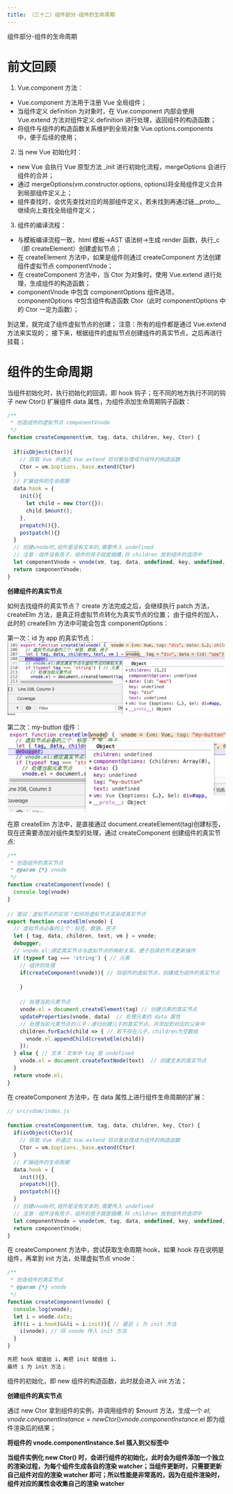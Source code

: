 ```yaml
---
title: （三十二）组件部分-组件的生命周期
---
```


组件部分-组件的生命周期

<!-- more -->

# 前文回顾

1. Vue.component 方法：

- Vue.component 方法用于注册 Vue 全局组件；
- 当组件定义 definition 为对象时，在 Vue.component 内部会使用 Vue.extend 方法对组件定义 definition 进行处理，返回组件的构造函数；
- 将组件与组件的构造函数关系维护到全局对象 Vue.options.components 中，便于后续的使用；

2. 当 new Vue 初始化时：

- new Vue 会执行 Vue 原型方法 \_init 进行初始化流程，mergeOptions 会进行组件的合并；
- 通过 mergeOptions(vm.constructor.options, options)将全局组件定义合并到局部组件定义上；
- 组件查找时，会优先查找对应的局部组件定义，若未找到再通过链\_\_proto\_\_继续向上查找全局组件定义；

3. 组件的编译流程：

- 与模板编译流程一致，html 模板->AST 语法树->生成 render 函数，执行\_c（即 createElement）创建虚拟节点；
- 在 createElement 方法中，如果是组件则通过 createComponent 方法创建组件虚拟节点 componentVnode；
- 在 createComponent 方法中，当 Ctor 为对象时，使用 Vue.extend 进行处理，生成组件的构造函数；
- componentVnode 中包含 componentOptions 组件选项，componentOptions 中包含组件构造函数 Ctor（此时 componentOptions 中的 Ctor 一定为函数）；

到这里，就完成了组件虚拟节点的创建；
注意：所有的组件都是通过 Vue.extend 方法来实现的；
接下来，根据组件的虚拟节点创建组件的真实节点，之后再进行挂载；

# 组件的生命周期

当组件初始化时，执行初始化的回调，即 hook 钩子；在不同的地方执行不同的钩子
new Ctor()
扩展组件 data 属性，为组件添加生命周期钩子函数：

```js
/**
 * 创造组件的虚拟节点 componentVnode
 */
function createComponent(vm, tag, data, children, key, Ctor) {

  if(isObject(Ctor)){
    // 获取 Vue 并通过 Vue.extend 将对象处理成为组件的构造函数
    Ctor = vm.$options._base.extend(Ctor)
  }
  // 扩展组件的生命周期
  data.hook = {
    init(){
      let child = new Ctor({});
      child.$mount();
    },
    prepatch(){},
    postpatch(){}
  }
  // 创建vnode时,组件是没有文本的,需要传入 undefined
  // 注意：组件没有孩子，组件的孩子就是插槽,将 children 放到组件的选项中
  let componentVnode = vnode(vm, tag, data, undefined, key, undefined, {Ctor, children, tag});
  return componentVnode;
}
```

**创建组件的真实节点**

如何去找组件的真实节点？
create 方法完成之后，会继续执行 patch 方法，
createElm 方法，是真正将虚拟节点转化为真实节点的位置；
由于组件的加入，此时的 createElm 方法中可能会包含 componentOptions：

第一次：id 为 app 的真实节点：
![](/images/手写vue2源码/（三十二）组件部分-组件的生命周期/img1.png)

第二次：my-button 组件：
![](/images/手写vue2源码/（三十二）组件部分-组件的生命周期/img2.png)

在原 createElm 方法中，是直接通过 document.createElement(tag)创建标签，现在还需要添加对组件类型的处理，通过 createComponent 创建组件的真实节点:

```js
/**
 * 创造组件的真实节点
 * @param {*} vnode
 */
function createComponent(vnode) {
  console.log(vnode)
}

// 面试：虚拟节点的实现？如何将虚拟节点渲染成真实节点
export function createElm(vnode) {
  // 虚拟节点必备的三个：标签，数据，孩子
  let { tag, data, children, text, vm } = vnode;
  debugger;
  // vnode.el:绑定真实节点与虚拟节点的映射关系，便于后续的节点更新操作
  if (typeof tag === 'string') { // 元素
    // 组件的处理
    if(createComponent(vnode)){ // 将组件的虚拟节点，创建成为组件的真实节点

    }

    // 处理当前元素节点
    vnode.el = document.createElement(tag) // 创建元素的真实节点
    updateProperties(vnode, data)  // 处理元素的 data 属性
    // 处理当前元素节点的儿子：递归创建儿子的真实节点，并添加到对应的父亲中
    children.forEach(child => { // 若不存在儿子，children为空数组
      vnode.el.appendChild(createElm(child))
    });
  } else { // 文本：文本中 tag 是 undefined
    vnode.el = document.createTextNode(text)  // 创建文本的真实节点
  }
  return vnode.el;
}
```

在 createComponent 方法中，在 data 属性上进行组件生命周期的扩展：

```js
// src/vdom/index.js

function createComponent(vm, tag, data, children, key, Ctor) {
  if(isObject(Ctor)){
    // 获取 Vue 并通过 Vue.extend 将对象处理成为组件的构造函数
    Ctor = vm.$options._base.extend(Ctor)
  }
  // 扩展组件的生命周期
  data.hook = {
    init(){},
    prepatch(){},
    postpatch(){}
  }
  // 创建vnode时,组件是没有文本的,需要传入 undefined
  // 注意：组件没有孩子，组件的孩子就是插槽,将 children 放到组件的选项中
  let componentVnode = vnode(vm, tag, data, undefined, key, undefined, {Ctor, children, tag});
  return componentVnode;
}
```

在 createComponent 方法中，尝试获取生命周期 hook，如果 hook 存在说明是组件，再拿到 init 方法，处理虚拟节点 vnode：

```js
/**
 * 创造组件的真实节点
 * @param {*} vnode
 */
function createComponent(vnode) {
  console.log(vnode);
  let i = vnode.data;
  if((i = i.hook)&&(i = i.init)){ // 最后 i 为 init 方法
    i(vnode); // 将 vnode 传入 init 方法
  }
}
```

```js
先把 hook 赋值给 i，再把 init 赋值给 i，
最终 i 为 init 方法；
```

组件的初始化，即 new 组件的构造函数，此时就会进入 init 方法；

**创建组件的真实节点**

通过 new Ctor 拿到组件的实例，并调用组件的 $mount 方法，生成一个 $el;vnode.componentInstance = new Ctor()vnode.componentInstance.$el 即为组件渲染后的结果；

**将组件的 vnode.componentInstance.$el 插入到父标签中**

**当组件实例化 new Ctor() 时，会进行组件的初始化，此时会为组件添加一个独立的渲染过程，为每个组件生成各自的渲染 watcher；当组件更新时，只需要更新自己组件对应的渲染 watcher 即可；所以性能是非常高的，因为在组件渲染时，组件对应的属性会收集自己的渲染 watcher**

